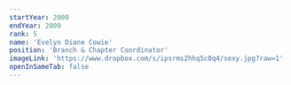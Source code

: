 ```yaml
---
startYear: 2000
endYear: 2009
rank: 5
name: 'Evelyn Diane Cowie'
position: 'Branch & Chapter Coordinator'
imageLink: 'https://www.dropbox.com/s/ipsrms2hhq5c0q4/sexy.jpg?raw=1'
openInSameTab: false
---
```


